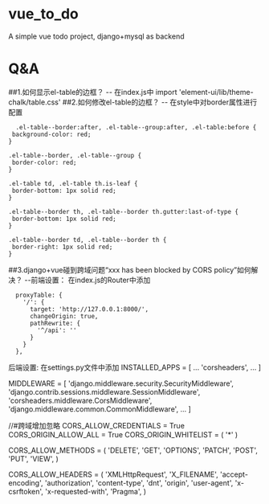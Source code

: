# vue_to_do
A simple vue todo project, django+mysql as backend

# Q&A
##1.如何显示el-table的边框？
   -- 在index.js中 
   import 'element-ui/lib/theme-chalk/table.css'
##2.如何修改el-table的边框？
   -- 在style中对border属性进行配置
   ```
     .el-table--border:after, .el-table--group:after, .el-table:before {
    background-color: red;
  }

  .el-table--border, .el-table--group {
    border-color: red;
  }

  .el-table td, .el-table th.is-leaf {
    border-bottom: 1px solid red;
  }

  .el-table--border th, .el-table--border th.gutter:last-of-type {
    border-bottom: 1px solid red;
  }

  .el-table--border td, .el-table--border th {
    border-right: 1px solid red;
  }
   ```
##3.django+vue碰到跨域问题“xxx has been blocked by CORS policy”如何解决？
--前端设置：
在index.js的Router中添加
```
  proxyTable: {
    '/': {
      target: 'http://127.0.0.1:8000/',
      changeOrigin: true,
      pathRewrite: {
        '^/api': ''
      }
    }
  },
```

后端设置:
在settings.py文件中添加
INSTALLED_APPS = [
    ...
    'corsheaders',
    ...
]

MIDDLEWARE = [
    'django.middleware.security.SecurityMiddleware',
    'django.contrib.sessions.middleware.SessionMiddleware',
    'corsheaders.middleware.CorsMiddleware',
    'django.middleware.common.CommonMiddleware',
    ...
    ]
    
//#跨域增加忽略
CORS_ALLOW_CREDENTIALS = True
CORS_ORIGIN_ALLOW_ALL = True
CORS_ORIGIN_WHITELIST = (
    '*'
)

CORS_ALLOW_METHODS = (
    'DELETE',
    'GET',
    'OPTIONS',
    'PATCH',
    'POST',
    'PUT',
    'VIEW',
)

CORS_ALLOW_HEADERS = (
    'XMLHttpRequest',
    'X_FILENAME',
    'accept-encoding',
    'authorization',
    'content-type',
    'dnt',
    'origin',
    'user-agent',
    'x-csrftoken',
    'x-requested-with',
    'Pragma',
)


